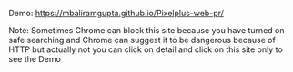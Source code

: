 Demo: https://mbaliramgupta.github.io/Pixelplus-web-pr/

Note: Sometimes Chrome can block this site  because you have turned on safe searching and Chrome can suggest it to be dangerous because of HTTP but actually not you can click on detail and click on this site only to see the Demo
